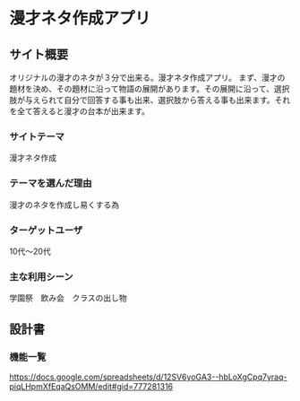 # 漫才ネタ作成アプリ

## サイト概要
オリジナルの漫才のネタが３分で出来る。漫才ネタ作成アプリ。
まず、漫才の題材を決め、その題材に沿って物語の展開があります。その展開に沿って、選択肢が与えられて自分で回答する事も出来、選択肢から答える事も出来ます。それを全て答えると漫才の台本が出来ます。

### サイトテーマ
漫才ネタ作成

### テーマを選んだ理由
漫才のネタを作成し易くする為

### ターゲットユーザ
10代〜20代

### 主な利用シーン
学園祭　飲み会　クラスの出し物

## 設計書

### 機能一覧
https://docs.google.com/spreadsheets/d/12SV6yoGA3--hbLoXgCpq7yraq-piqLHpmXfEqaQsOMM/edit#gid=777281316
